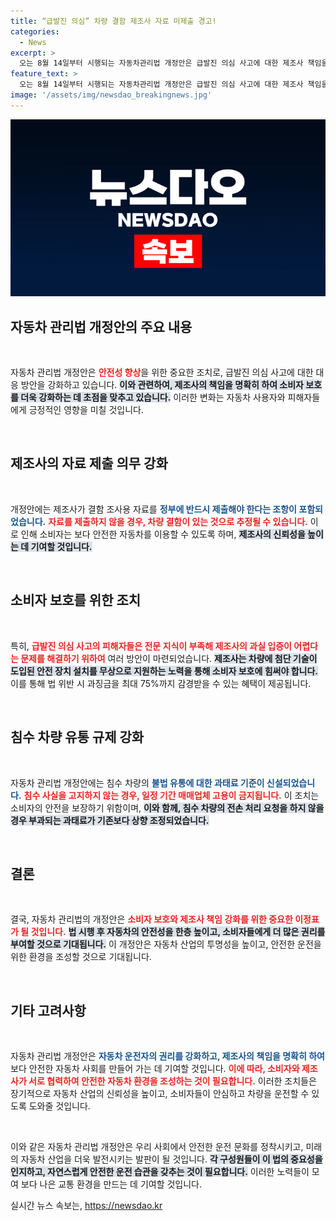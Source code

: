 ```yaml
---
title: “급발진 의심” 차량 결함 제조사 자료 미제출 경고!
categories:
  - News
excerpt: >
  오는 8월 14일부터 시행되는 자동차관리법 개정안은 급발진 의심 사고에 대한 제조사 책임을 대폭 강화합니다. 제조사 자료 미제출 시 차량 결함으로 추정되며, 리콜 명령도 가능! 이제 소비자 보호가 한층 더 강화됩니다!
feature_text: >
  오는 8월 14일부터 시행되는 자동차관리법 개정안은 급발진 의심 사고에 대한 제조사 책임을 대폭 강화합니다. 제조사 자료 미제출 시 차량 결함으로 추정되며, 리콜 명령도 가능! 이제 소비자 보호가 한층 더 강화됩니다!
image: '/assets/img/newsdao_breakingnews.jpg'
---
```


<p><img src="/assets/img/newsdao_breakingnews.jpg" alt="cryptoinkorea 속보" /></p>

<h2 data-ke-size="size26">자동차 관리법 개정안의 주요 내용</h2>

<p data-ke-size="size16">&nbsp;</p>

<p>자동차 관리법 개정안은 <b><span style="color: #ee2323;">안전성 향상</span></b>을 위한 중요한 조치로, 급발진 의심 사고에 대한 대응 방안을 강화하고 있습니다. <b><span style="background-color: #21538527;">이와 관련하여, 제조사의 책임을 명확히 하여 소비자 보호를 더욱 강화하는 데 초점을 맞추고 있습니다.</span></b> 이러한 변화는 자동차 사용자와 피해자들에게 긍정적인 영향을 미칠 것입니다.</p>

<p data-ke-size="size16">&nbsp;</p>

<h2 data-ke-size="size26">제조사의 자료 제출 의무 강화</h2>

<p data-ke-size="size16">&nbsp;</p>

<p>개정안에는 제조사가 결함 조사용 자료를 <b><span style="color: #1a5490;">정부에 반드시 제출해야 한다는 조항이 포함되었습니다.</span></b> <b><span style="color: #ee2323;">자료를 제출하지 않을 경우, 차량 결함이 있는 것으로 추정될 수 있습니다.</span></b> 이로 인해 소비자는 보다 안전한 자동차를 이용할 수 있도록 하며, <b><span style="background-color: #21538527;">제조사의 신뢰성을 높이는 데 기여할 것입니다.</span></b></p>

<p data-ke-size="size16">&nbsp;</p>

<h2 data-ke-size="size26">소비자 보호를 위한 조치</h2>

<p data-ke-size="size16">&nbsp;</p>

<p>특히, <b><span style="color: #ee2323;">급발진 의심 사고의 피해자들은 전문 지식이 부족해 제조사의 과실 입증이 어렵다는 문제를 해결하기 위하여</span></b> 여러 방안이 마련되었습니다. <b><span style="background-color: #21538527;">제조사는 차량에 첨단 기술이 도입된 안전 장치 설치를 무상으로 지원하는 노력을 통해 소비자 보호에 힘써야 합니다.</span></b> 이를 통해 법 위반 시 과징금을 최대 75%까지 감경받을 수 있는 혜택이 제공됩니다.</p>

<p data-ke-size="size16">&nbsp;</p>

<h2 data-ke-size="size26">침수 차량 유통 규제 강화</h2>

<p data-ke-size="size16">&nbsp;</p>

<p>자동차 관리법 개정안에는 침수 차량의 <b><span style="color: #1a5490;">불법 유통에 대한 과태료 기준이 신설되었습니다.</span></b> <b><span style="color: #ee2323;">침수 사실을 고지하지 않는 경우, 일정 기간 매매업체 고용이 금지됩니다.</span></b> 이 조치는 소비자의 안전을 보장하기 위함이며, <b><span style="background-color: #21538527;">이와 함께, 침수 차량의 전손 처리 요청을 하지 않을 경우 부과되는 과태료가 기존보다 상향 조정되었습니다.</span></b></p>

<p data-ke-size="size16">&nbsp;</p>

<h2 data-ke-size="size26">결론</h2>

<p data-ke-size="size16">&nbsp;</p>

<p>결국, 자동차 관리법의 개정안은 <b><span style="color: #ee2323;">소비자 보호와 제조사 책임 강화를 위한 중요한 이정표가 될 것입니다.</span></b> <b><span style="background-color: #21538527;">법 시행 후 자동차의 안전성을 한층 높이고, 소비자들에게 더 많은 권리를 부여할 것으로 기대됩니다.</span></b> 이 개정안은 자동차 산업의 투명성을 높이고, 안전한 운전을 위한 환경을 조성할 것으로 기대됩니다.</p>

<p data-ke-size="size16">&nbsp;</p>

<h2 data-ke-size="size26">기타 고려사항</h2>

<p data-ke-size="size16">&nbsp;</p>

<p>자동차 관리법 개정안은 <b><span style="color: #1a5490;">자동차 운전자의 권리를 강화하고, 제조사의 책임을 명확히 하여</span></b> 보다 안전한 자동차 사회를 만들어 가는 데 기여할 것입니다. <b><span style="color: #ee2323;">이에 따라, 소비자와 제조사가 서로 협력하여 안전한 자동차 환경을 조성하는 것이 필요합니다.</span></b> 이러한 조치들은 장기적으로 자동차 산업의 신뢰성을 높이고, 소비자들이 안심하고 차량을 운전할 수 있도록 도와줄 것입니다.</p>

<p data-ke-size="size16">&nbsp;</p>

<p>이와 같은 자동차 관리법 개정안은 우리 사회에서 안전한 운전 문화를 정착시키고, 미래의 자동차 산업을 더욱 발전시키는 발판이 될 것입니다. <b><span style="background-color: #21538527;">각 구성원들이 이 법의 중요성을 인지하고, 자연스럽게 안전한 운전 습관을 갖추는 것이 필요합니다.</span></b> 이러한 노력들이 모여 보다 나은 교통 환경을 만드는 데 기여할 것입니다.</p>
실시간 뉴스 속보는, <a href="https://newsdao.kr" rel="dofollow">https://newsdao.kr</a>


